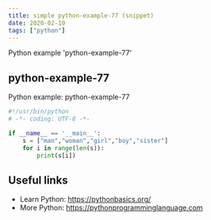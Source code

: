 ```yaml
---
title: simple python-example-77 (snippet)
date: 2020-02-10
tags: ["python"]
---
```

Python example 'python-example-77'


## python-example-77

Python example: python-example-77

```python
#!/usr/bin/python
# -*- coding: UTF-8 -*-

if __name__ == '__main__':
    s = ["man","woman","girl","boy","sister"]
    for i in range(len(s)):
        print(s[i])


```

## Useful links

- Learn Python: https://pythonbasics.org/
- More Python: https://pythonprogramminglanguage.com
